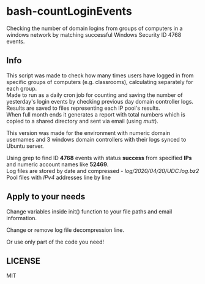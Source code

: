 # bash-countLoginEvents
Checking the number of domain logins from groups of computers in a windows network by matching successful Windows Security ID 4768 events.

## Info
This script was made to check how many times users have logged in from specific groups of computers (e.g. classrooms), calculating separately for each group.\
Made to run as a daily cron job for counting and saving the number of yesterday's login events by checking previous day domain controller logs. Results are saved to files representing each IP pool's results.\
When full month ends it generates a report with total numbers which is copied to a shared directory and sent via email (using *mutt*).

This version was made for the environment with numeric domain usernames and 3 windows domain controllers with their logs synced to Ubuntu server.

Using grep to find ID **4768** events with status **success** from specified **IPs** and numeric account names like **52469**.\
Log files are stored by date and compressed - *log/2020/04/20/UDC.log.bz2*\
Pool files with *IPv4* addresses line by line
## Apply to your needs
Change variables inside init() function to your file paths and email information.

Change or remove log file decompression line.

Or use only part of the code you need!

## LICENSE
MIT
